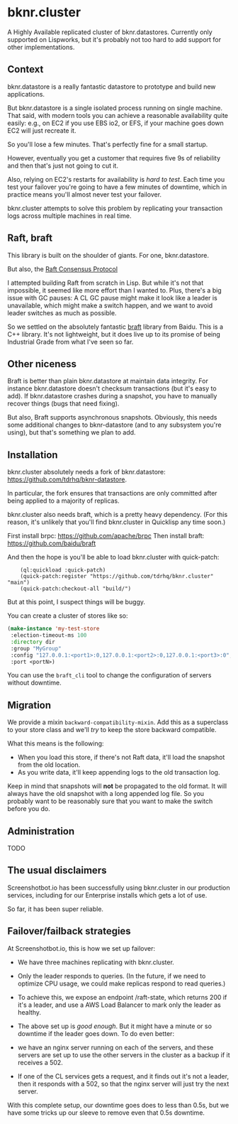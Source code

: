 
# bknr.cluster

A Highly Available replicated cluster of bknr.datastores. Currently
only supported on Lispworks, but it's probably not too hard to add
support for other implementations.

## Context

bknr.datastore is a really fantastic datastore to prototype and build
new applications.

But bknr.datastore is a single isolated process running on single
machine. That said, with modern tools you can achieve a reasonable
availability quite easily: e.g., on EC2 if you use EBS io2, or EFS, if
your machine goes down EC2 will just recreate it.

So you'll lose a few minutes. That's perfectly fine for a small startup.

However, eventually you get a customer that requires five 9s of
reliability and then that's just not going to cut it.

Also, relying on EC2's restarts for availability is *hard to
test*. Each time you test your failover you're going to have a few
minutes of downtime, which in practice means you'll almost never test
your failover.

bknr.cluster attempts to solve this problem by replicating your
transaction logs across multiple machines in real time.

## Raft, braft

This library is built on the shoulder of giants. For one, bknr.datastore.

But also, the [Raft Consensus Protocol](https://en.wikipedia.org/wiki/Raft_(algorithm))

I attempted building Raft from scratch in Lisp. But while it's not
that impossible, it seemed like more effort than I wanted to. Plus,
there's a big issue with GC pauses: A CL GC pause might make it look
like a leader is unavailable, which might make a switch happen, and we
want to avoid leader switches as much as possible.

So we settled on the absolutely fantastic
[braft](https://github.com/baidu/braft) library from Baidu. This is a
C++ library. It's not lightweight, but it does live up to its promise
of being Industrial Grade from what I've seen so far.

## Other niceness

Braft is better than plain bknr.datastore at maintain data
integrity. For instance bknr.datastore doesn't checksum transactions
(but it's easy to add). If bknr.datastore crashes during a snapshot,
you have to manually recover things (bugs that need fixing).

But also, Braft supports asynchronous snapshots. Obviously, this needs
some additional changes to bknr-datastore (and to any subsystem you're
using), but that's something we plan to add.

## Installation

bknr.cluster absolutely needs a fork of bknr.datastore: https://github.com/tdrhq/bknr-datastore.

In particular, the fork ensures that transactions are only committed
after being applied to a majority of replicas.

bknr.cluster also needs braft, which is a pretty heavy
dependency. (For this reason, it's unlikely that you'll find
bknr.cluster in Quicklisp any time soon.)

First install brpc: https://github.com/apache/brpc
Then install braft: https://github.com/baidu/braft

And then the hope is you'll be able to load bknr.cluster with quick-patch:

```
    (ql:quickload :quick-patch)
    (quick-patch:register "https://github.com/tdrhq/bknr.cluster" "main")
    (quick-patch:checkout-all "build/")
```

But at this point, I suspect things will be buggy.

You can create a cluster of stores like so:

```lisp
(make-instance 'my-test-store
 :election-timeout-ms 100
 :directory dir
 :group "MyGroup"
 :config "127.0.0.1:<port1>:0,127.0.0.1:<port2>:0,127.0.0.1:<port3>:0",
 :port <portN>)
```

You can use the `braft_cli` tool to change the configuration of
servers without downtime.

## Migration

We provide a mixin `backward-compatibility-mixin`. Add this as a
superclass to your store class and we'll *try* to keep the store
backward compatible.

What this means is the following:
* When you load this store, if there's not Raft data, it'll load the
  snapshot from the old location.
* As you write data, it'll keep appending logs to the old transaction
  log.

Keep in mind that snapshots will **not** be propagated to the old
format. It will always have the old snapshot with a long appended log
file. So you probably want to be reasonably sure that you want to make
the switch before you do.

## Administration

TODO

## The usual disclaimers

Screenshotbot.io has been successfully using bknr.cluster in our
production services, including for our Enterprise installs which gets
a lot of use.

So far, it has been super reliable.

## Failover/failback strategies

At Screenshotbot.io, this is how we set up failover:

* We have three machines replicating with bknr.cluster.
* Only the leader responds to queries. (In the future, if we need to
  optimize CPU usage, we could make replicas respond to read queries.)
* To achieve this, we expose an endpoint /raft-state, which returns
  200 if it's a leader, and use a AWS Load Balancer to mark only the
  leader as healthy.
* The above set up is *good enough*. But it might have a minute or so
  downtime if the leader goes down. To do even better:

* we have an nginx server running on each of the servers, and these
  servers are set up to use the other servers in the cluster as a
  backup if it receives a 502.
* If one of the CL services gets a request, and it finds out it's not
  a leader, then it responds with a 502, so that the nginx server will
  just try the next server.

With this complete setup, our downtime goes does to less than 0.5s,
but we have some tricks up our sleeve to remove even that 0.5s
downtime.
